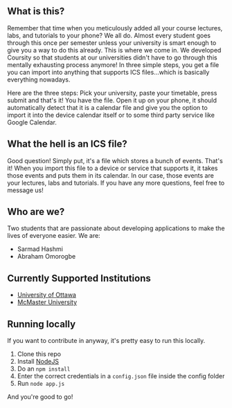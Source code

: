 ## What is this?
Remember that time when you meticulously added all your course lectures, labs, and tutorials to your phone? We all do. Almost every student goes through this once per semester unless your university is smart enough to give you a way to do this already. This is where we come in. We developed Coursity so that students at our universities didn't have to go through this mentally exhausting process anymore! In three simple steps, you get a file you can import into anything that supports ICS files...which is basically everything nowadays.

Here are the three steps: Pick your university, paste your timetable, press submit and that's it! You have the file. Open it up on your phone, it should automatically detect that it is a calendar file and give you the option to import it into the device calendar itself or to some third party service like Google Calendar.

## What the hell is an ICS file?
Good question! Simply put, it's a file which stores a bunch of events. That's it! When you import this file to a device or service that supports it, it takes those events and puts them in its calendar. In our case, those events are your lectures, labs and tutorials. If you have any more questions, feel free to message us!

## Who are we?
Two students that are passionate about developing applications to make the lives of everyone easier. We are:

- Sarmad Hashmi
- Abraham Omorogbe

## Currently Supported Institutions
- [University of Ottawa](https://uozone2.uottawa.ca/)
- [McMaster University](http://www.mcmaster.ca/)

## Running locally
If you want to contribute in anyway, it's pretty easy to run this locally.

1. Clone this repo
2. Install [NodeJS](https://nodejs.org/en/)
3. Do an `npm install`
4. Enter the correct credentials in a `config.json` file inside the config folder
5. Run `node app.js`

And you're good to go!
